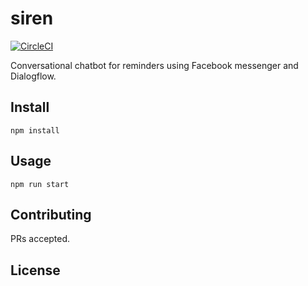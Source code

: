 # siren
[![CircleCI](https://circleci.com/gh/dutterbutter/siren/tree/master.svg?style=svg&circle-token=74f33260054bc7e1d1c8f922b91558634df11cea)](https://circleci.com/gh/dutterbutter/siren/tree/master)

Conversational chatbot for reminders using Facebook messenger and Dialogflow.

## Install

```
npm install
```

## Usage

```
npm run start
```

## Contributing

PRs accepted.

## License